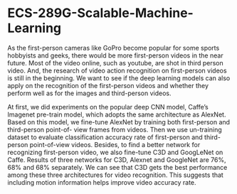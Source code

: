 # ECS-289G-Scalable-Machine-Learning
As the first-person cameras like GoPro become popular for some sports hobbyists and geeks, there would be more first-person videos in the near future. Most of the video online, such as youtube, are shot in third person video. And, the research of video action recognition on first-person videos is still in the beginning. We want to see if the deep learning models can also apply on the recognition of the first-person videos and whether they perform well as for the images and third-person videos. 

At first, we did experiments on the popular deep CNN model, Caffe’s Imagenet pre-train model, which adopts the same architecture as AlexNet. Based on this model, we fine-tune AlexNet by training both first-person and third-person point-of- view frames from videos. Then we use un-training dataset to evaluate classification accuracy rate of first-person and third-person point-of-view videos. Besides, to find a better network for recognizing first-person video, we also fine-tune C3D and GoogLeNet on Caffe. Results of three networks for C3D, Alexnet and GoogleNet are 76%, 68% and 68% separately. We can see that C3D gets the best performance among these three architectures for video recognition. This suggests that including motion information helps improve video accuracy rate.
